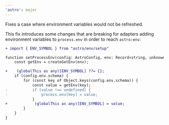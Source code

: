 ```yaml
---
'astro': major
---
```


Fixes a case where environment variables would not be refreshed.

This fix introduces some changes that are breaking for adapters adding environment variables to `process.env` in order to reach `astro:env`:

```diff
+ import { ENV_SYMBOL } from "astro/env/setup"

function setProcessEnv(config: AstroConfig, env: Record<string, unknown>) {
	const getEnv = createGetEnv(env);

+    (globalThis as any)[ENV_SYMBOL] ??= {};
	if (config.env.schema) {
		for (const key of Object.keys(config.env.schema)) {
			const value = getEnv(key);
-			if (value !== undefined) {
-				process.env[key] = value;
			}
+            (globalThis as any)[ENV_SYMBOL] = value;
		}
	}
}
```
